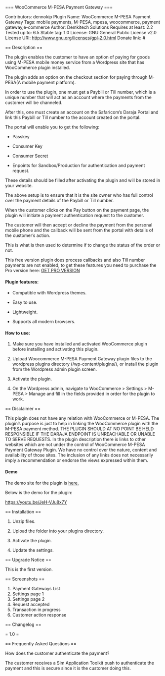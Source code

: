 === WooCommerce M-PESA Payment Gateway ===

Contributors: dennokip
Plugin Name: WooCommerce M-PESA Payment Gateway
Tags: mobile payments, M-PESA, mpesa, woocommerce, payment gateway,e-commerce
Author: Demkitech Solutions
Requires at least: 2.2
Tested up to: 6.5
Stable tag: 1.0
License: GNU General Public License v2.0
License URI: http://www.gnu.org/licenses/gpl-2.0.html
Donate link: #

== Description ==

The plugin enables the customer to have an option of paying for goods using M-PESA mobile money service from a Wordpress site that has WooCommerce plugin installed. 

The plugin adds an option on the checkout section for paying through M-PESA(A mobile payment platform). 

In order to use the plugin, one must get a Paybill or Till number, which is a unique number that will act as an account where the payments from the customer will be channeled. 

After this, one must create an account on the Safaricom’s Daraja Portal and link this Paybill or Till number to the account created on the portal. 

The portal will enable you to get the following:

-	Passkey

-	Consumer Key

-	Consumer Secret

-	Enpoints for Sandbox/Production for authentication and payment request.



These details should be filled after activating the plugin and will be stored in your website.

The above setup is to ensure that it is the site owner who has full control over the payment details of the Paybill or Till number.

When the customer clicks on the Pay button on the payment page, the plugin will initiate a payment authentication request to the customer. 

The customer will then accept or decline the payment from the personal mobile phone and the callback will be sent from the portal with details of the customer’s action. 

This is what is then used to determine if to change the status of the order or not.

This free version plugin does process callbacks and also Till number payments are not enabled, to get these 
 features you need to purchase the Pro version here: [GET PRO VERSION](https://woompesa.demkitech.com/)





#### Plugin features: ####

* Compatible with Wordpress themes.

* Easy to use.

* Lightweight.

* Supports all modern browsers.



#### How to use: ####

1.	Make sure you have installed and activated WooCommerce plugin before installing and activating this plugin.

2.	Upload Woocommerce M-PESA Payment Gateway plugin files to the wordpress plugins directory (/wp-content/plugins/), or install the plugin from the Wordpress admin plugin screen.

3.	Activate the plugin.

4.	On the Wordpress admin, navigate to WooCommerce > Settings > M-PESA > Manage and fill in the fields provided in order for the plugin to work.


== Disclaimer ==

This plugin does not have any relation with WooCommerce or M-PESA. The plugin’s purpose is just to help in linking the WooCommerce plugin with the M-PESA payment method. 
THE PLUGIN SHOULD AT NO POINT BE HELD RESPONSIBLE IF THE DARAJA ENDPOINT IS UNREACHABLE OR UNABLE TO SERVE REQUESTS.
In the plugin description there is links to other websites which are not under the control of WooCommerce M-PESA Payment Gateway Plugin. We have no control over the nature,
content and availability of those sites. The inclusion of any links does not necessarily imply a recommendation or endorse the views expressed within them.



#### Demo ####

The demo site for the plugin is [here.](https://demowoompesa.demkitech.com/)

Below is the demo for the plugin:

https://youtu.be/JeH-VJu8x7Y



== Installation ==

1. Unzip files.

2. Upload the folder into your plugins directory.

3. Activate the plugin.

4. Update the settings.


== Upgrade Notice ==

This is the first version.


== Screenshots ==

1. Payment Gateways List
2. Settings page 1
3. Settings page 2
4. Request accepted
5. Transaction in progress
6. Customer action response


== Changelog ==

= 1.0 =

== Frequently Asked Questions ==

How does the customer authenticate the payment?


The customer receives a Sim Application Toolkit push to authenticate the payment and this is secure since it is the customer doing this.




